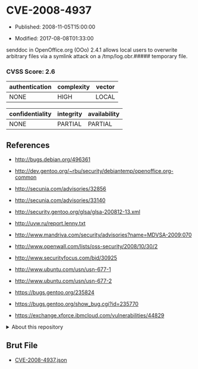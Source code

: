 # CVE-2008-4937

- Published: 2008-11-05T15:00:00

- Modified: 2017-08-08T01:33:00

senddoc in OpenOffice.org (OOo) 2.4.1 allows local users to overwrite arbitrary files via a symlink attack on a /tmp/log.obr.##### temporary file.

### CVSS Score: **2.6**

| authentication | complexity | vector |
| --- | --- | --- |
| NONE | HIGH | LOCAL |

| confidentiality | integrity | availability |
| --- | --- | --- |
| NONE | PARTIAL | PARTIAL |

## References

* http://bugs.debian.org/496361

* http://dev.gentoo.org/~rbu/security/debiantemp/openoffice.org-common

* http://secunia.com/advisories/32856

* http://secunia.com/advisories/33140

* http://security.gentoo.org/glsa/glsa-200812-13.xml

* http://uvw.ru/report.lenny.txt

* http://www.mandriva.com/security/advisories?name=MDVSA-2009:070

* http://www.openwall.com/lists/oss-security/2008/10/30/2

* http://www.securityfocus.com/bid/30925

* http://www.ubuntu.com/usn/usn-677-1

* http://www.ubuntu.com/usn/usn-677-2

* https://bugs.gentoo.org/235824

* https://bugs.gentoo.org/show_bug.cgi?id=235770

* https://exchange.xforce.ibmcloud.com/vulnerabilities/44829

<details>
<summary>About this repository</summary> 

  This repository is part of the project [Live Hack CVE](https://github.com/Live-Hack-CVE). Main website can be found [www.live-hack.org](https://www.live-hack.org) 
  
  Made by [Sn0wAlice](https://github.com/Sn0wAlice) for the people that care about security and need to have a feed of the latest CVEs. Hope you enjoy it, don't forget to star the repo and follow me on [Twitter](https://twitter.com/Sn0wAlice) and [Github](https://github.com/Sn0wAlice). And that is my [personnal website](https://www.alice-snow.me/)

  - [Home Page](https://github.com/Live-Hack-CVE)
  - [Framework](https://github.com/Live-Hack-CVE/cve-framework)
  - [CVE database](https://github.com/Live-Hack-CVE/full_database)
  - [Changelog](https://github.com/Live-Hack-CVE/Changelog)
</details>

## Brut File

* [CVE-2008-4937.json](https://raw.githubusercontent.com/Live-Hack-CVE/full_database/main/cves/2008/CVE-2008-4937.json)

